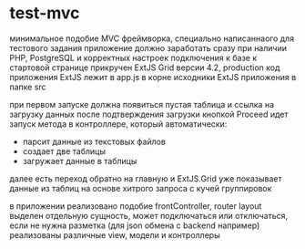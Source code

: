 # test-mvc

минимальное подобие MVC фреймворка, специально написаннаого для тестового задания
приложение должно заработать сразу при наличии PHP, PostgreSQL и корректных настроек подключения к базе
к стартовой странице прикручен ExtJS Grid версии 4.2, production код приложения ExtJS лежит в app.js в корне
исходники ExtJS приложения в папке src

при первом запуске должна появиться пустая таблица и ссылка на загрузку данных
после подтверждения загрузки кнопкой Proceed идет запуск метода в контроллере, 
который автоматически: 
- парсит данные из текстовых файлов
- создает две таблицы
- загружает данные в таблицы

далее есть переход обратно на главную и ExtJS.Grid уже показывает данные из таблиц на основе хитрого запроса с кучей группировок

в приложении реализовано подобие frontController, router
layout выделен отдельную сущность, может подключаться или отключаться, если не нужна разметка (для json обмена с backend например)
реализованы различные view, модели и контроллеры
